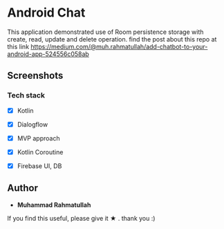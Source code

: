 # Android Chat


This application demonstrated use of Room persistence storage with create, read, update and delete operation. find the post about this repo at this link  https://medium.com/@muh.rahmatullah/add-chatbot-to-your-android-app-524556c058ab

## Screenshots


### Tech stack
* [x] Kotlin
* [x] Dialogflow
* [x] MVP approach
* [x] Kotlin Coroutine
* [x] Firebase UI, DB


## Author

* **Muhammad Rahmatullah**

If you find this useful, please give it ★ . thank you :)
